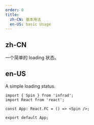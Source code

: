 ```yaml
---
order: 0
title:
  zh-CN: 基本用法
  en-US: basic Usage
---
```


## zh-CN

一个简单的 loading 状态。

## en-US

A simple loading status.

```tsx
import { Spin } from 'infrad';
import React from 'react';

const App: React.FC = () => <Spin />;

export default App;
```
